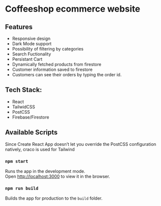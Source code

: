 # Coffeeshop ecommerce website

## Features
- Responsive design
- Dark Mode support
- Possibility of filtering by categories
- Search Fuctionality
- Persistant Cart
- Dynamically fetched products from firestore
- Customer information saved to firestore
- Customers can see their orders by typing the order id.

## Tech Stack:
- React
- TailwidCSS
- PostCSS
- Firebase/Firestore


## Available Scripts

Since Create React App doesn’t let you override the PostCSS configuration natively, craco is used for Tailwind

### `npm start`

Runs the app in the development mode.\
Open [http://localhost:3000](http://localhost:3000) to view it in the browser.

### `npm run build`

Builds the app for production to the `build` folder.
